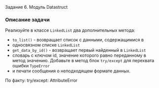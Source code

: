 Задание 6. Модуль Datastruct

### Описание задачи

Реализуйте в классе `LinkedList` два дополнительных метода:

- `to_list()` - возвращает список с данными, содержащимися в 
- односвязном списке `LinkedList`
- `get_data_by_id()` - возвращает первый найденный в `LinkedList` 
- словарь с ключом id, значение которого равно переданному в метод значению. 
Добавьте в метод блок `try/except` для перехвата ошибки `TypeError` 
- и печати сообщения о неподходящем формате данных.

По факту: try/except: AttributeError